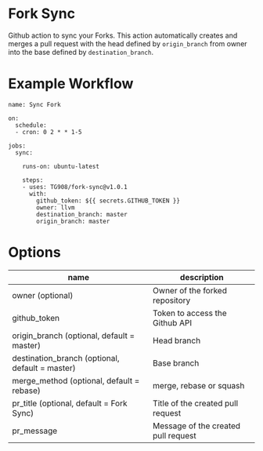 # Fork Sync

Github action to sync your Forks.
This action automatically creates and merges a pull request with the head defined by `origin_branch` from owner into the base defined by `destination_branch`.

# Example Workflow

```
name: Sync Fork

on:
  schedule:
  - cron: 0 2 * * 1-5

jobs:
  sync:

    runs-on: ubuntu-latest
    
    steps:
    - uses: TG908/fork-sync@v1.0.1
      with:
        github_token: ${{ secrets.GITHUB_TOKEN }}
        owner: llvm
        destination_branch: master
        origin_branch: master
```

# Options

|  name 	                                        |   description	                        |
|---	                                            |---	                                |
|   owner (optional)	                            |   Owner of the forked repository	    |
|   github_token	                                |   Token  to access the Github API	    |
|   origin_branch (optional, default = master)	    |   Head branch	                        |
|   destination_branch (optional, default = master)	|   Base branch	                        |
|   merge_method (optional, default = rebase)       |   merge, rebase or squash            	|
|   pr_title (optional, default = Fork Sync)        |   Title of the created pull request	|
|   pr_message                                  	|   Message of the created pull request	|
